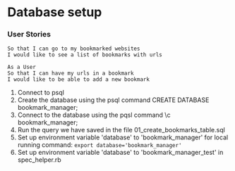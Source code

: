 # Database setup

### User Stories

```As a User
So that I can go to my bookmarked websites
I would like to see a list of bookmarks with urls

As a User
So that I can have my urls in a bookmark
I would like to be able to add a new bookmark
```

1. Connect to psql
2. Create the database using the psql command CREATE DATABASE bookmark_manager;
3. Connect to the database using the pqsl command \c bookmark_manager;
4. Run the query we have saved in the file 01_create_bookmarks_table.sql
5. Set up environment variable 'database' to 'bookmark_manager' for local running command:
    `export database='bookmark_manager'`
6. Set up environment variable 'database' to 'bookmark_manager_test' in spec_helper.rb
